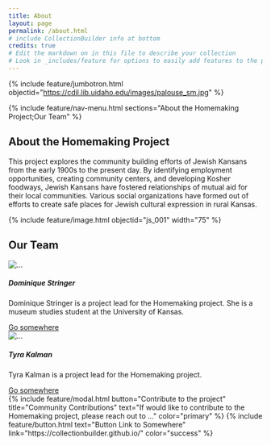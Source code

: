 ```yaml
---
title: About
layout: page
permalink: /about.html
# include CollectionBuilder info at bottom
credits: true
# Edit the markdown on in this file to describe your collection
# Look in _includes/feature for options to easily add features to the page
---
```


{% include feature/jumbotron.html objectid="https://cdil.lib.uidaho.edu/images/palouse_sm.jpg" %} 

{% include feature/nav-menu.html sections="About the Homemaking Project;Our Team" %}

## About the Homemaking Project
This project explores the community building efforts of Jewish Kansans from the early 1900s to the present day. By identifying employment opportunities, creating community centers, and developing Kosher foodways, Jewish Kansans have fostered relationships of mutual aid for their local communities. Various social organizations have formed out of efforts to create safe places for Jewish cultural expression in rural Kansas.

{% include feature/image.html objectid="js_001" width="75" %}

## Our Team

<div class="row">
  <div class="col-sm-6">
    <div class="card">
        <img src="..." class="card-img-top" alt="...">
      <div class="card-body">
        <h5 class="card-title">Dominique Stringer</h5>
        <p class="card-text">Dominique Stringer is a project lead for the Homemaking project. She is a museum studies student at the University of Kansas.</p>
        <a href="#" class="btn btn-primary">Go somewhere</a>
      </div>
    </div>
  </div>
  <div class="col-sm-6">
    <div class="card">
     <img src="..." class="card-img-top" alt="...">
      <div class="card-body">
        <h5 class="card-title">Tyra Kalman</h5>
        <p class="card-text">Tyra Kalman is a project lead for the Homemaking project. </p>
        <a href="#" class="btn btn-primary">Go somewhere</a>
      </div>
    </div>
  </div>
</div>
{% include feature/modal.html button="Contribute to the project" title="Community Contributions" text="If would like to contribute to the Homemaking project, please reach out to ..." color="primary" %}
{% include feature/button.html text="Button Link to Somewhere" link="https://collectionbuilder.github.io/" color="success" %}